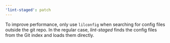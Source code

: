 ```yaml
---
'lint-staged': patch
---
```


To improve performance, only use `lilconfig` when searching for config files outside the git repo. In the regular case, _lint-staged_ finds the config files from the Git index and loads them directly.
